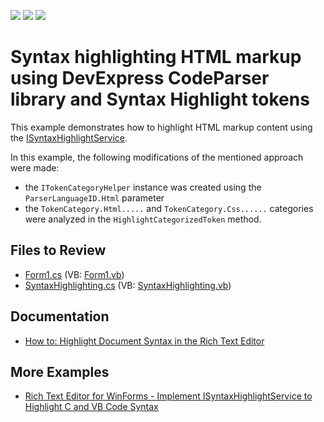 <!-- default badges list -->
![](https://img.shields.io/endpoint?url=https://codecentral.devexpress.com/api/v1/VersionRange/128611916/13.1.8%2B)
[![](https://img.shields.io/badge/Open_in_DevExpress_Support_Center-FF7200?style=flat-square&logo=DevExpress&logoColor=white)](https://supportcenter.devexpress.com/ticket/details/E5032)
[![](https://img.shields.io/badge/📖_How_to_use_DevExpress_Examples-e9f6fc?style=flat-square)](https://docs.devexpress.com/GeneralInformation/403183)
<!-- default badges end -->

# Syntax highlighting HTML markup using DevExpress CodeParser library and Syntax Highlight tokens

This example demonstrates how to highlight HTML markup content using the [ISyntaxHighlightService](https://docs.devexpress.com/OfficeFileAPI/DevExpress.XtraRichEdit.Services.ISyntaxHighlightService).

In this example, the following modifications of the mentioned approach were made:

* the `ITokenCategoryHelper` instance was created using the `ParserLanguageID.Html` parameter
* the `TokenCategory.Html.....` and `TokenCategory.Css......` categories were analyzed in the `HighlightCategorizedToken` method.

## Files to Review

* [Form1.cs](./CS/WindowsFormsApplication1/Form1.cs) (VB: [Form1.vb](./VB/WindowsFormsApplication1/Form1.vb))
* [SyntaxHighlighting.cs](./CS/WindowsFormsApplication1/SyntaxHighlighting.cs) (VB: [SyntaxHighlighting.vb](./VB/WindowsFormsApplication1/SyntaxHighlighting.vb))

## Documentation

* [How to: Highlight Document Syntax in the Rich Text Editor](https://docs.devexpress.com/WindowsForms/12107/controls-and-libraries/rich-text-editor/examples/automation/how-to-highlight-document-syntax)

## More Examples

* [Rich Text Editor for WinForms - Implement ISyntaxHighlightService to Highlight C and VB Code Syntax](https://github.com/DevExpress-Examples/rich-text-editor-highlight-syntax)
